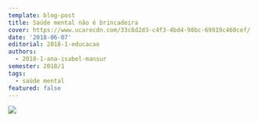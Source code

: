 ```yaml
---
template: blog-post
title: Saúde mental não é brincadeira
cover: https://www.ucarecdn.com/33c8d2d3-c4f3-4bd4-98bc-69919c460cef/
date: '2018-06-07'
editorial: 2018-1-educacao
authors:
  - 2018-1-ana-isabel-mansur
semester: 2018/1
tags:
  - saúde mental
featured: false
---
```

![](https://www.ucarecdn.com/c36370b5-d82e-44a3-809a-dbff098707f4/)
